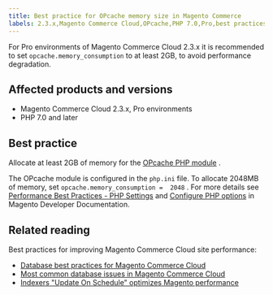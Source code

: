 ```yaml
---
title: Best practice for OPcache memory size in Magento Commerce
labels: 2.3.x,Magento Commerce Cloud,OPcache,PHP 7.0,Pro,best practices,memory,performance,php.ini
---
```


For Pro environments of Magento Commerce Cloud 2.3.x it is recommended to set `opcache.memory_consumption` to at least 2GB, to avoid performance degradation.

## Affected products and versions

* Magento Commerce Cloud 2.3.x, Pro environments
* PHP 7.0 and later

## Best practice

Allocate at least 2GB of memory for the [OPcache PHP module](https://www.php.net/manual/en/book.opcache.php) .

The OPcache module is configured in the `php.ini` file. To allocate 2048MB of memory, set `opcache.memory_consumption =  2048` . For more details see [Performance Best Practices - PHP Settings](https://devdocs.magento.com/guides/v2.3/performance-best-practices/software.html#php-settings) and [Configure PHP options](https://devdocs.magento.com/cloud/project/project-conf-files_magento-app.html#customize-phpini-settings) in Magento Developer Documentation.

## Related reading

Best practices for improving Magento Commerce Cloud site performance:

* [Database best practices for Magento Commerce Cloud](https://support.magento.com/hc/en-us/articles/360041997312-Database-best-practices-for-Magento-Commerce-Cloud)
* [Most common database issues in Magento Commerce Cloud](https://support.magento.com/hc/en-us/articles/360041739651-Most-common-database-issues-in-Magento-Commerce-Cloud)
* [Indexers "Update On Schedule" optimizes Magento performance](https://support.magento.com/hc/en-us/articles/360040227191-Indexers-Update-On-Schedule-optimizes-Magento-performance-)

